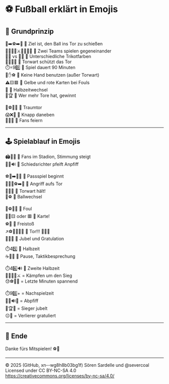 # ⚽ Fußball erklärt in Emojis

## 🧠 Grundprinzip

👟➡️⚽➡️🥅 🟰 Ziel ist, den Ball ins Tor zu schießen  
🙋‍♂️🙋‍♀️⚔️🙋‍♂️🙋‍♀️ 🟰 Zwei Teams spielen gegeneinander  
👕🔵 vs 👕🔴 🟰 Unterschiedliche Trikotfarben  
🧤🧍‍♂️🥅 🟰 Torwart schützt das Tor  
⏱️=90️⃣ 🟰 Spiel dauert 90 Minuten  
🚫✋⚽ 🟰 Keine Hand benutzen (außer Torwart)  
⚠️🟨🟥 🟰 Gelbe und rote Karten bei Fouls  
🔄 🟰 Halbzeitwechsel  
🥇🏆 🟰 Wer mehr Tore hat, gewinnt  

🎯⚽💥🥅 🟰 Traumtor  
😱❌🥅 🟰 Knapp daneben  
🎉🙌🎵 🟰 Fans feiern  

---

## 🕹️ Spielablauf in Emojis

🏟️🎺🎶 🟰 Fans im Stadion, Stimmung steigt  
🧑‍⚖️🔊 🟰 Schiedsrichter pfeift Anpfiff  

⚽👟➡️👥👥 🟰 Passspiel beginnt  
🏃‍♂️💨⚽➡️🥅 🟰 Angriff aufs Tor  
🧤🙅‍♂️ 🟰 Torwart hält!  
🔁⚽ 🟰 Ballwechsel  

😬⚽👣💥 🟰 Foul  
🧑‍⚖️🟨 oder 🟥 🟰 Karte!  
⚽📍 🟰 Freistoß  
↗️⚽🥅🎯💥🥅 🟰 Tor!!! 🎉🙌🎆  
👕🤝👕 🟰 Jubel und Gratulation  

⏱️45️⃣ 🟰 Halbzeit  
☕🥤🍌 🟰 Pause, Taktikbesprechung  

⏱️46️⃣🔊 🟰 Zweite Halbzeit  
🏃‍♂️🏃‍♀️⚔️ = Kämpfen um den Sieg  
😓⚽💨🔥 = Letzte Minuten spannend  

⏱️90️⃣+ = Nachspielzeit  
🧑‍⚖️🔊🏁 = Abpfiff  
🎉🏆🥇 = Sieger jubelt  
😔👏 = Verlierer gratuliert  

---

## 🏁 Ende
Danke fürs Mitspielen! ⚽🎉  

---

© 2025 (GitHub, xn--wg8h8b03bg1f) Sören Sardelle und @severcoal  
Licensed under CC BY-NC-SA 4.0  
https://creativecommons.org/licenses/by-nc-sa/4.0/